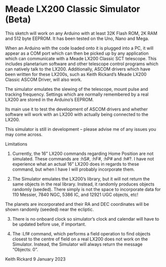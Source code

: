# Meade LX200 Classic Simulator (Beta)

This sketch will work on any Arduino with at least 32K Flash ROM, 2K RAM and 512 byte EEPROM.  It has been tested on the Uno, Nano and Mega.

When an Arduino with the code loaded onto it is plugged into a PC, it will appear as a COM port which can then be picked up by any application which can communicate with a Meade LX200 Classic SCT telescope.  This includes planetarium software and other telescope control programs which can natively talk to the LX200.  Additionally, ASCOM drivers which have been written for these LX200s, such as Keith Rickard’s Meade LX200 Classic ASCOM Driver, will also work.

The simulator emulates the slewing of the telescope, mount pulse and tracking frequency.  Settings which are normally remembered by a real LX200 are stored in the Arduino’s EEPROM.

Its main use it to test the development of ASCOM drivers and whether software will work with an LX200 with actually being connected to the LX200.

This simulator is still in development – please advise me of any issues you may come across.

Limitations

1)	Currently, the 16” LX200 commands regarding Home Position are not simulated.  These commands are :hS#, :hF#, :hP# and :h#?.  I have not experience what an actual 16” LX200 does in regards to these command, but when I have I will probably incorporate them.

2)	The Simulator emulates the LX200’s library, but it will not return the same objects in the real library.  Instead, it randomly produces objects randomly (seeded).  There simply is not the space to incorporate data for 110 Messier, 7840 NGC, 5386 IC, and 12921 UGC objects, etc!

The planets are incorporated and their RA and DEC coordinates will be shown randomly (seeded) near the ecliptic.

3)	There is no onboard clock so simulator’s clock and calendar will have to be updated before use, if important.

4)	The :Lf# command, which performs a field operation to find objects closest to the centre of field on a real LX200 does not work on the Simulator. Instead, the Simulator will always return the message “Objects:  0”.

Keith Rickard
9 January 2023
